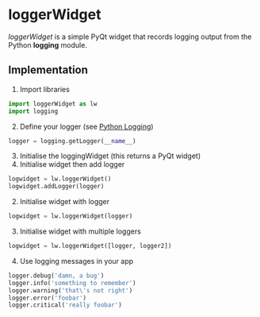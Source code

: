 # loggerWidget

*loggerWidget* is a simple PyQt widget that records logging output from the Python **logging** module.

## Implementation

1. Import libraries
````python
import loggerWidget as lw
import logging
````
2. Define your logger (see [Python Logging](https://docs.python.org/2/library/logging.html))
````python
logger = logging.getLogger(__name__)
````
3. Initialise the loggingWidget (this returns a PyQt widget)
  1. Initialise widget then add logger
````python
logwidget = lw.loggerWidget()
logwidget.addLogger(logger)
````
  2. Initialise widget with logger
````python
logwidget = lw.loggerWidget(logger)
````
  3. Initialise widget with multiple loggers
````python
logwidget = lw.loggerWidget([logger, logger2])
````
4. Use logging messages in your app
````python
logger.debug('damn, a bug')
logger.info('something to remember')
logger.warning('that\'s not right')
logger.error('foobar')
logger.critical('really foobar')
````
